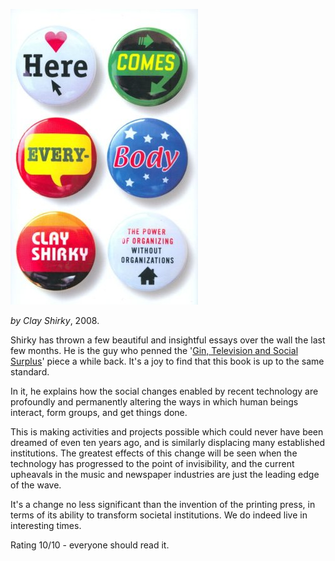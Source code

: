 <!--
.. title: Here Comes Everybody
.. slug: here-comes-everybody
.. date: 2008-09-16 17:58:57-05:00
.. tags: books
.. link: 
.. description: 
.. type: text
-->


![Front Cover](/files/2008/09/herecomeeverybody.jpg)

*by Clay Shirky*, 2008.

Shirky has thrown a few beautiful and insightful essays over the wall
the last few months. He is the guy who penned the '[Gin, Television and
Social
Surplus](http://www.herecomeseverybody.org/2008/04/looking-for-the-mouse.html)'
piece a while back. It's a joy to find that this book is up to the same
standard.

In it, he explains how the social changes enabled by recent technology
are profoundly and permanently altering the ways in which human beings
interact, form groups, and get things done.

This is making activities and projects possible which could never have
been dreamed of even ten years ago, and is similarly displacing many
established institutions. The greatest effects of this change will be
seen when the technology has progressed to the point of invisibility,
and the current upheavals in the music and newspaper industries are just
the leading edge of the wave.

It's a change no less significant than the invention of the printing
press, in terms of its ability to transform societal institutions. We do
indeed live in interesting times.

Rating 10/10 - everyone should read it.